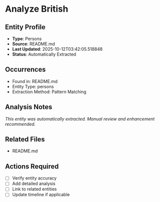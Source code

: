 # Analyze British

## Entity Profile
- **Type**: Persons
- **Source**: README.md
- **Last Updated**: 2025-10-12T03:42:05.518848
- **Status**: Automatically Extracted

## Occurrences
- Found in: README.md
- Entity Type: persons
- Extraction Method: Pattern Matching

## Analysis Notes
*This entity was automatically extracted. Manual review and enhancement recommended.*

## Related Files
- README.md

## Actions Required
- [ ] Verify entity accuracy
- [ ] Add detailed analysis
- [ ] Link to related entities
- [ ] Update timeline if applicable
